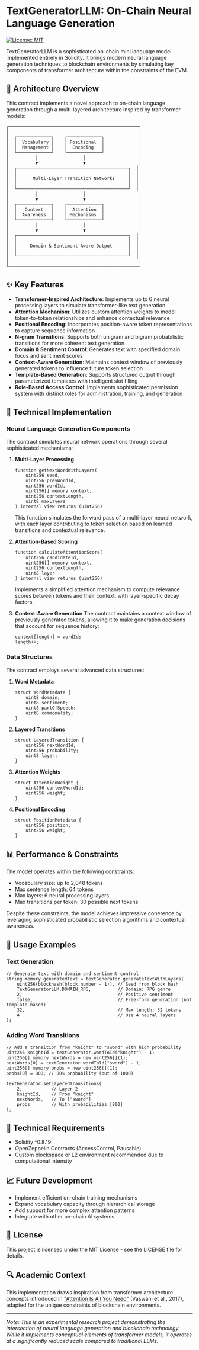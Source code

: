 # TextGeneratorLLM: On-Chain Neural Language Generation

[![License: MIT](https://img.shields.io/badge/License-MIT-yellow.svg)](https://opensource.org/licenses/MIT)

TextGeneratorLLM is a sophisticated on-chain mini language model implemented entirely in Solidity. It brings modern neural language generation techniques to blockchain environments by simulating key components of transformer architecture within the constraints of the EVM.

## 🧠 Architecture Overview

This contract implements a novel approach to on-chain language generation through a multi-layered architecture inspired by transformer models:

```
┌─────────────────────────────────────────────────┐
│                                                 │
│  ┌─────────────┐    ┌─────────────┐             │
│  │  Vocabulary │    │ Positional  │             │
│  │  Management │    │  Encoding   │             │
│  └─────────────┘    └─────────────┘             │
│          │                 │                    │
│          ▼                 ▼                    │
│  ┌──────────────────────────────────────────┐  │
│  │                                          │  │
│  │      Multi-Layer Transition Networks     │  │
│  │                                          │  │
│  └──────────────────────────────────────────┘  │
│          │                 │                    │
│          ▼                 ▼                    │
│  ┌─────────────┐    ┌─────────────┐             │
│  │   Context   │    │  Attention  │             │
│  │  Awareness  │    │ Mechanisms  │             │
│  └─────────────┘    └─────────────┘             │
│          │                 │                    │
│          ▼                 ▼                    │
│  ┌──────────────────────────────────────────┐  │
│  │                                          │  │
│  │     Domain & Sentiment-Aware Output      │  │
│  │                                          │  │
│  └──────────────────────────────────────────┘  │
│                                                 │
└─────────────────────────────────────────────────┘
```

## ✨ Key Features

- **Transformer-Inspired Architecture**: Implements up to 6 neural processing layers to simulate transformer-like text generation
- **Attention Mechanism**: Utilizes custom attention weights to model token-to-token relationships and enhance contextual relevance
- **Positional Encoding**: Incorporates position-aware token representations to capture sequence information
- **N-gram Transitions**: Supports both unigram and bigram probabilistic transitions for more coherent text generation
- **Domain & Sentiment Control**: Generates text with specified domain focus and sentiment scores
- **Context-Aware Generation**: Maintains context window of previously generated tokens to influence future token selection
- **Template-Based Generation**: Supports structured output through parameterized templates with intelligent slot filling
- **Role-Based Access Control**: Implements sophisticated permission system with distinct roles for administration, training, and generation

## 🔬 Technical Implementation

### Neural Language Generation Components

The contract simulates neural network operations through several sophisticated mechanisms:

1. **Multi-Layer Processing**
   ```solidity
   function getNextWordWithLayers(
       uint256 seed,
       uint256 prevWordId,
       uint256 wordId,
       uint256[] memory context,
       uint256 contextLength,
       uint8 maxLayers
   ) internal view returns (uint256)
   ```
   This function simulates the forward pass of a multi-layer neural network, with each layer contributing to token selection based on learned transitions and contextual relevance.

2. **Attention-Based Scoring**
   ```solidity
   function calculateAttentionScore(
       uint256 candidateId,
       uint256[] memory context,
       uint256 contextLength,
       uint8 layer
   ) internal view returns (uint256)
   ```
   Implements a simplified attention mechanism to compute relevance scores between tokens and their context, with layer-specific decay factors.

3. **Context-Aware Generation**
   The contract maintains a context window of previously generated tokens, allowing it to make generation decisions that account for sequence history:
   ```solidity
   context[length] = wordId;
   length++;
   ```

### Data Structures

The contract employs several advanced data structures:

1. **Word Metadata**
   ```solidity
   struct WordMetadata {
       uint8 domain;
       uint8 sentiment;
       uint8 partOfSpeech;
       uint8 commonality;
   }
   ```

2. **Layered Transitions**
   ```solidity
   struct LayeredTransition {
       uint256 nextWordId;
       uint256 probability;
       uint8 layer;
   }
   ```

3. **Attention Weights**
   ```solidity
   struct AttentionWeight {
       uint256 contextWordId;
       uint256 weight;
   }
   ```

4. **Positional Encoding**
   ```solidity
   struct PositionMetadata {
       uint256 position;
       uint256 weight;
   }
   ```

## 📊 Performance & Constraints

The model operates within the following constraints:

- Vocabulary size: up to 2,048 tokens
- Max sentence length: 64 tokens
- Max layers: 6 neural processing layers
- Max transitions per token: 30 possible next tokens

Despite these constraints, the model achieves impressive coherence by leveraging sophisticated probabilistic selection algorithms and contextual awareness.

## 🚀 Usage Examples

### Text Generation

```solidity
// Generate text with domain and sentiment control
string memory generatedText = textGenerator.generateTextWithLayers(
    uint256(blockhash(block.number - 1)), // Seed from block hash
    TextGeneratorLLM.DOMAIN_RPG,          // Domain: RPG genre
    2,                                    // Positive sentiment
    false,                                // Free-form generation (not template-based)
    32,                                   // Max length: 32 tokens
    4                                     // Use 4 neural layers
);
```

### Adding Word Transitions

```solidity
// Add a transition from "knight" to "sword" with high probability
uint256 knightId = textGenerator.wordToId("knight") - 1;
uint256[] memory nextWords = new uint256[](1);
nextWords[0] = textGenerator.wordToId("sword") - 1;
uint256[] memory probs = new uint256[](1);
probs[0] = 800; // 80% probability (out of 1000)

textGenerator.setLayeredTransitions(
    2,           // Layer 2
    knightId,    // From "knight"
    nextWords,   // To ["sword"]
    probs        // With probabilities [800]
);
```

## 🔧 Technical Requirements

- Solidity ^0.8.19
- OpenZeppelin Contracts (AccessControl, Pausable)
- Custom blockspace or L2 environment recommended due to computational intensity

## 📈 Future Development

- Implement efficient on-chain training mechanisms
- Expand vocabulary capacity through hierarchical storage
- Add support for more complex attention patterns
- Integrate with other on-chain AI systems

## 📜 License

This project is licensed under the MIT License - see the LICENSE file for details.

## 🔍 Academic Context

This implementation draws inspiration from transformer architecture concepts introduced in ["Attention Is All You Need"](https://arxiv.org/abs/1706.03762) (Vaswani et al., 2017), adapted for the unique constraints of blockchain environments.

---

*Note: This is an experimental research project demonstrating the intersection of neural language generation and blockchain technology. While it implements conceptual elements of transformer models, it operates at a significantly reduced scale compared to traditional LLMs.*
